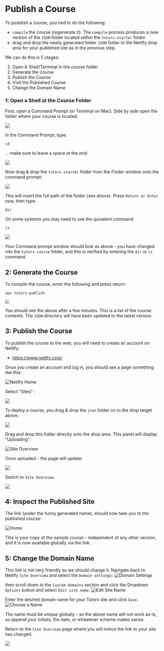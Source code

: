 # Publish a Course

To pusblish a course, you ned to do the following:

-  `compile` the course (regenerate it). The `compile` process produces a new version of the  `JSON` folder located within the `tutors-starter` folder. 
-  drag and drop the newly generated folder `JSON` folder to the Netlify drop area for your published site as in the previous step.  

We can do this is 5 stages:

1. Open A Shell/Terminal in the course folder
2. Generate the course
3. Publish the Course
4. Visit the Published Course
5. Change the Domain Name

### 1: Open a Shell at the Course Folder

First, open a Command Prompt (or Terminal on Mac). Side by side open the folder where your course is located:

![](img/14x.png)

In the Command Prompt, type:

~~~
cd 
~~~

... make sure to leave a space at the end:

![](img/15x.png)

Now drag & drop the `tutors-starter` folder from the Finder window onto the command prompt:

![](img/16x.png)

This will insert the full path of the folder (see above). Press `Return or Enter` now, then type:

 ~~~
dir
 ~~~
 
On some systems you may need to use the quivalent command
 
~~~
ls
~~~

![](img/17x.png)

Your Command prompt window should look as above - you have changed into the `tutors-course` folder, and this is verified by entering the `dir` or `ls` command.

## 2: Generate the Course

To compile the course, enter the following and press return:

~~~
npx tutors-publish
~~~

<img src="img/18x.png" style="zoom:80%;" />

You should see the above after a few minutes. This is a list of the course contents. The `JSON` directory will have been updated to the latest version.

## 3: Publish the Course

To publish the course to the web, you will need to create an account on Netlify:

- <https://www.netlify.com/>

Once you create an account and log in, you should see a page something like this:

![Netlify Home](img/nethome.png)

Select "Sites" :

![](img/sites.png)

To deploy a course, you drag & drop the `json` folder on to the drop target above:

![](img/11x.png)

Drag and drop this folder directly onto the drop area. This panel will display "Uploading":

![Site Overview](img/40.png)

Once uploaded - the page will update:

![](img/41.png)

Switch to `Site Overview`:

![](img/42.png)

## 4: Inspect the Published Site

The link (under the funny generated name), should now take you to the published course:

![Home](img/44.png)

This is your copy of the sample course - independent of any other version, and it is now available globally via the link.

## 5: Change the Domain Name

This link is not very friendly so we should change it. Navigate back to Netlify `Site Overview` and select the `Domain settings`:
![Domain Settings](img/45.png)

then scroll down to the `Custom Domains` section and click the Dropdown `Options` button and select `Edit site name`.
![Edit Site Name](img/46.png)

Enter the desired domain name for your Tutors site and click `Save`.
![Choose a Name](img/47.png)

The name must be unique globally - so the above name will not work as-is, so append your initials, the date, or wháatever scheme makes sense.

Return to the `Site Overview` page where you will notice the link to your site has changed.

![](img/48.png)







